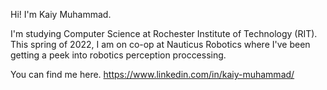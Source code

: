 Hi! I'm Kaiy Muhammad.

I'm studying Computer Science at Rochester Institute of Technology (RIT).
This spring of 2022, I am on co-op at Nauticus Robotics where I've been getting a peek into robotics perception proccessing.

You can find me here. 
https://www.linkedin.com/in/kaiy-muhammad/

<!---
kkm4289/kkm4289 is a ✨ special ✨ repository because its `README.md` (this file) appears on your GitHub profile.
You can click the Preview link to take a look at your changes.
--->

